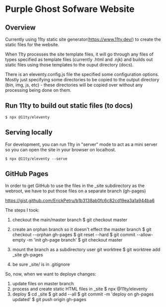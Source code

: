 # Purple Ghost Sofware Website

## Overview

Currently using 11ty static site generator(https://www.11ty.dev/) to create the static files for the website.

When 11ty processes the site template files, it will go through any files of types specified as template files
(currently .html and .njk) and builds out static files using those templates to the ouput directory (docs).

There is an eleventy.config.js file the specified some configuration options. Mostly just specifying some
directories to be copied to the output directory (bin, img, js, etc) - these directories will be copied over
without any processing being done on them.

## Run 11ty to build out static files (to docs)

``
$ npx @11ty/eleventy
``

## Serving locally

For development, you can run 11ty in "server" mode to act as a mini server so you can open the site
in your browser on localhost.

``
$ npx @11ty/eleventy --serve
``

## GitHub Pages

In order to get GitHub to use the files in the \_site subdirectory as the webroot, we have to put
those files on a separate branch (gh-pages)

https://gist.github.com/ErickPetru/b1b3138ab0fc6c82cd19ea3a1a944ba6

The steps I took:

1. checkout the main/master branch
    $ git checkout master

2. create an orphan branch so it doesn't effect the master branch
    $ git checkout --orphan gh-pages
    $ git reset --hard
    $ git commit --allow-empty -m 'init gh-page branch'
    $ git checkout master

3. mount the branch as a subdirectory user git worktree
    $ git worktree add \_site gh-pages

4. be sure \_site/ is in .gitignore 

So, now, when we want to deploye changes:

1. update files on master branch
2. process and create static HTML files in \_site
    $ npx @11ty/eleventy
3. deploy
    $ cd \_site
    $ git add --all
    $ git commit -m 'deploy on gh-pages updated'
    $ git push origin gh-pages




